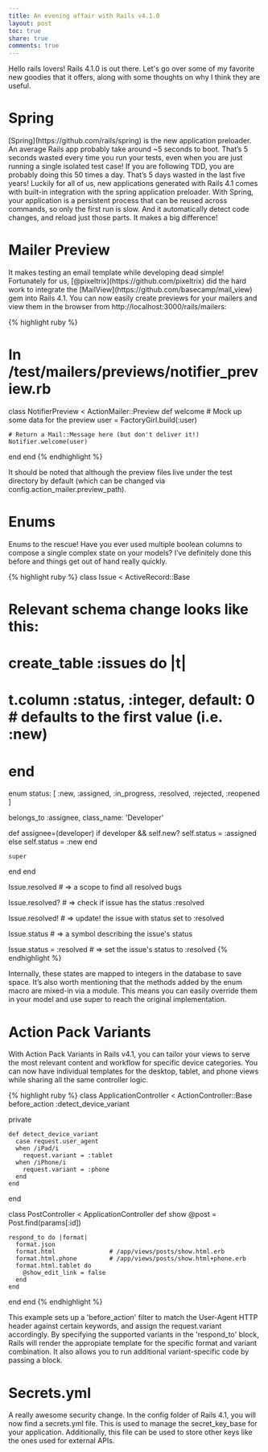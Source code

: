 ```yaml
---
title: An evening affair with Rails v4.1.0
layout: post
toc: true
share: true
comments: true
---
```


Hello rails lovers! Rails 4.1.0 is out there. Let's go over some of my favorite new goodies that it offers, along with some thoughts on why I think they are useful.



<h1 id="spring">Spring</h1>
[Spring](https://github.com/rails/spring) is the new application preloader. An average Rails app probably take around ~5 seconds to boot. That’s 5 seconds wasted every time you run your tests, even when you are just running a single isolated test case! If you are following TDD, you are probably doing this 50 times a day. That’s 5 days wasted in the last five years! Luckily for all of us, new applications generated with Rails 4.1 comes with built-in integration with the spring application preloader. With Spring, your application is a persistent process that can be reused across commands, so only the first run is slow. And it automatically detect code changes, and reload just those parts. It makes a big difference!



<h1 id="mailerPreview">Mailer Preview</h1>
It makes testing an email template while developing dead simple! Fortunately for us, [@pixeltrix](https://github.com/pixeltrix) did the hard work to integrate the [MailView](https://github.com/basecamp/mail_view) gem into Rails 4.1. You can now easily create previews for your mailers and view them in the browser from http://localhost:3000/rails/mailers:

{% highlight ruby %}
# In /test/mailers/previews/notifier_preview.rb
class NotifierPreview < ActionMailer::Preview
  def welcome
    # Mock up some data for the preview
    user = FactoryGirl.build(:user)

    # Return a Mail::Message here (but don't deliver it!)
    Notifier.welcome(user)
  end
end
{% endhighlight %}

It should be noted that although the preview files live under the test directory by default (which can be changed via config.action_mailer.preview_path).



<h1 id="enums">Enums</h1>
Enums to the rescue! Have you ever used multiple boolean columns to compose a single complex state on your models? I’ve definitely done this before and things get out of hand really quickly.

{% highlight ruby %}
class Issue < ActiveRecord::Base
  # Relevant schema change looks like this:
  #
  # create_table :issues do |t|
  #   t.column :status, :integer, default: 0 # defaults to the first value (i.e. :new)
  # end

  enum status: [ :new, :assigned, :in_progress, :resolved, :rejected, :reopened ]

  belongs_to :assignee, class_name: 'Developer'

  def assignee=(developer)
    if developer && self.new?
      self.status = :assigned
    else
      self.status = :new
    end

    super
  end
end

Issue.resolved           # => a scope to find all resolved bugs

Issue.resolved?          # => check if issue has the status :resolved

Issue.resolved!          # => update! the issue with status set to :resolved

Issue.status             # => a symbol describing the issue's status

Issue.status = :resolved # => set the issue's status to :resolved
{% endhighlight %}

Internally, these states are mapped to integers in the database to save space. It’s also worth mentioning that the methods added by the enum macro are mixed-in via a module. This means you can easily override them in your model and use super to reach the original implementation.



<h1 id="actionPackVariants">Action Pack Variants</h1>
With Action Pack Variants in Rails v4.1, you can tailor your views to serve the most relevant content and workflow for specific device categories. You can now have individual templates for the desktop, tablet, and phone views while sharing all the same controller logic.

{% highlight ruby %}
class ApplicationController < ActionController::Base
  before_action :detect_device_variant

  private

    def detect_device_variant
      case request.user_agent
      when /iPad/i
        request.variant = :tablet
      when /iPhone/i
        request.variant = :phone
      end
    end
end

class PostController < ApplicationController
  def show
    @post = Post.find(params[:id])

    respond_to do |format|
      format.json
      format.html               # /app/views/posts/show.html.erb
      format.html.phone         # /app/views/posts/show.html+phone.erb
      format.html.tablet do
        @show_edit_link = false
      end
    end
  end
end
{% endhighlight %}

This example sets up a 'before_action' filter to match the User-Agent HTTP header against certain keywords, and assign the request.variant accordingly. By specifying the supported variants in the 'respond_to' block, Rails will render the appropiate template for the specific format and variant combination. It also allows you to run additional variant-specific code by passing a block.



<h1 id="secrets">Secrets.yml</h1>
A really awesome security change. In the config folder of Rails 4.1, you will now find a secrets.yml file. This is used to manage the secret_key_base for your application. Additionally, this file can be used to store other keys like the ones used for external APIs.
